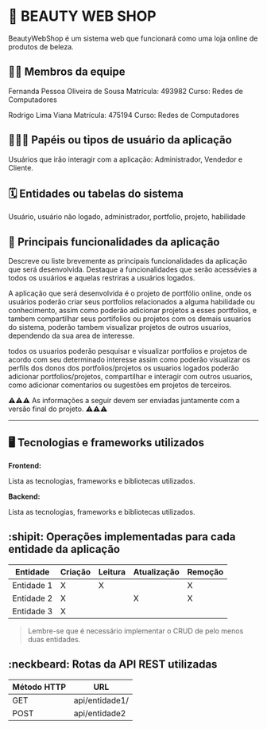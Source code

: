 # :checkered_flag: BEAUTY WEB SHOP

BeautyWebShop é um sistema web que funcionará como uma loja online de produtos de beleza.

## :technologist: Membros da equipe

Fernanda Pessoa Oliveira de Sousa
Matrícula: 493982
Curso: Redes de Computadores



Rodrigo Lima Viana
Matrícula: 475194
Curso: Redes de Computadores 


## :people_holding_hands: Papéis ou tipos de usuário da aplicação

Usuários que irão interagir com a aplicação: Administrador, Vendedor e Cliente.

## :spiral_calendar: Entidades ou tabelas do sistema

Usuário, usuário não logado, administrador, portfolio, projeto, habilidade

## :triangular_flag_on_post:	 Principais funcionalidades da aplicação

Descreve ou liste brevemente as principais funcionalidades da aplicação que será desenvolvida. Destaque a funcionalidades que serão acessévies a todos os usuários e aquelas restriras a usuários logados.




A aplicação que será desenvolvida é o projeto de portfólio online, onde os usuários poderão criar seus portfolios relacionados a alguma habilidade ou conhecimento, assim como poderão adicionar projetos a esses portfolios, e tambem compartilhar seus portifolios ou projetos com os demais usuarios do sistema, poderão tambem visualizar projetos de outros usuarios, dependendo da sua area de interesse. 

todos os usuarios poderão pesquisar  e visualizar portfolios e projetos de acordo com seu determinado interesse assim como poderão visualizar os perfils dos donos dos portfolios/projetos
os usuarios logados poderão adicionar portfolios/projetos, compartilhar e interagir com outros usuarios, como adicionar comentarios ou sugestões em projetos de terceiros.




:warning::warning::warning: As informações a seguir devem ser enviadas juntamente com a versão final do projeto. :warning::warning::warning:


----

## :desktop_computer: Tecnologias e frameworks utilizados

**Frontend:**

Lista as tecnologias, frameworks e bibliotecas utilizados.

**Backend:**

Lista as tecnologias, frameworks e bibliotecas utilizados.


## :shipit: Operações implementadas para cada entidade da aplicação


| Entidade| Criação | Leitura | Atualização | Remoção |
| --- | --- | --- | --- | --- |
| Entidade 1 | X |  X  |  | X |
| Entidade 2 | X |    |  X | X |
| Entidade 3 | X |    |  |  |

> Lembre-se que é necessário implementar o CRUD de pelo menos duas entidades.

## :neckbeard: Rotas da API REST utilizadas

| Método HTTP | URL |
| --- | --- |
| GET | api/entidade1/|
| POST | api/entidade2 |

